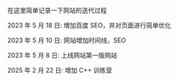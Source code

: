 在这里简单记录一下网站的迭代过程

2023 年 5 月 18 日: 增加百度 SEO，并对页面进行简单优化

2023 年 5 月 10 日: 网站增加时间线，SEO

2023 年 5 月 8 日: 上线网站第一版网站

2025 年 2 月 22 日: 增加 C++ 训练营

